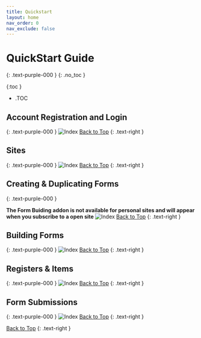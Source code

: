 ```yaml
---
title: Quickstart
layout: home
nav_order: 0
nav_exclude: false
---
```

<head>
<meta charset="UTF-8">
<meta name="description" content="mrqr">
<meta name="keywords" content="forms, form builder, form submission, data collection, safety, inspections">
<meta name="author" content="mark reeves">
<meta name="viewport" content="width=device-width, initial-scale=1.0">

  <style>
.button {
  padding: 5px 12px;
  text-align: center;
  text-decoration: none;
  display: inline-block;
  font-size: 12px;
  margin: 4px 2px;
  cursor: pointer; }
.button1 {background-color: #000000;} /* Black */
.button2 {background-color: white;}
.button1 {color: white;}
.button2 {color: black;}
.button1 {border: none;}
.button2 {border: 1px solid grey}
.button1 {border-radius: 5px;}
.button2 {border-radius: 5px;}
  
</style>
</head>

# **QuickStart Guide**
{: .text-purple-000 }
{: .no_toc }

{:toc }
- .TOC

## Account Registration and Login
{: .text-purple-000 }
![Index](/assets/images/V3/QuickStart_Login.png "Login") [Back to Top](https://docs.mrqr.me/quickstart/)
{: .text-right }
## Sites
{: .text-purple-000 }
![Index](/assets/images/V3/QuickStart_Sites.png "Sites") [Back to Top](https://docs.mrqr.me/quickstart/)
{: .text-right }
## Creating & Duplicating Forms
{: .text-purple-000 }

**The Form Buiding addon is not available for personal sites and will appear when you subscribe to a open site**
![Index](/assets/images/V3/Creating_Forms.png "Form Creation") [Back to Top](https://docs.mrqr.me/quickstart/)
{: .text-right }
## Building Forms
{: .text-purple-000 }
![Index](/assets/images/V3/Building_Forms.png "Form Building") [Back to Top](https://docs.mrqr.me/quickstart/)
{: .text-right }
## Registers & Items
{: .text-purple-000 }
![Index](/assets/images/V3/QuickStart_Registers.png "Registers") [Back to Top](https://docs.mrqr.me/quickstart/)
{: .text-right }
## Form Submissions
{: .text-purple-000 }
![Index](/assets/images/V3/Quickstart_Form_Submission.png "Form Submission") [Back to Top](https://docs.mrqr.me/quickstart/)
{: .text-right }


[Back to Top](https://docs.mrqr.me/index)
{: .text-right }
